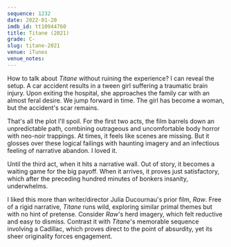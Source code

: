 ```yaml
---
sequence: 1232
date: 2022-01-20
imdb_id: tt10944760
title: Titane (2021)
grade: C-
slug: titane-2021
venue: iTunes
venue_notes:
---
```


How to talk about _Titane_ without ruining the experience? I can reveal the setup. A car accident results in a tween girl suffering a traumatic brain injury. Upon exiting the hospital, she approaches the family car with an almost feral desire. We jump forward in time. The girl has become a woman, but the accident's scar remains.

<!-- end -->

That's all the plot I'll spoil. For the first two acts, the film barrels down an unpredictable path, combining outrageous and uncomfortable body horror with neo-noir trappings. At times, it feels like scenes are missing. But it glosses over these logical failings with haunting imagery and an infectious feeling of narrative abandon. I loved it.

Until the third act, when it hits a narrative wall. Out of story, it becomes a waiting game for the big payoff. When it arrives, it proves just satisfactory, which after the preceding hundred minutes of bonkers insanity, underwhelms.

I liked this more than writer/director Julia Ducournau's prior film, <span data-imdb-id="tt4954522">_Raw_</span>. Free of a rigid narrative, _Titane_ runs wild, exploring similar primal themes but with no hint of pretense. Consider _Raw_'s herd imagery, which felt reductive and easy to dismiss. Contrast it with _Titane_'s memorable sequence involving a Cadillac, which proves direct to the point of absurdity, yet its sheer originality forces engagement.
